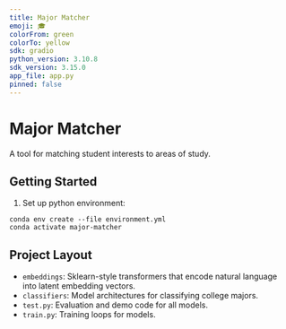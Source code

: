 ```yaml
---
title: Major Matcher
emoji: 🎓
colorFrom: green
colorTo: yellow
sdk: gradio
python_version: 3.10.8
sdk_version: 3.15.0
app_file: app.py
pinned: false
---
```


# Major Matcher

A tool for matching student interests to areas of study.

## Getting Started

1. Set up python environment:

```
conda env create --file environment.yml
conda activate major-matcher
```

## Project Layout

- `embeddings`: Sklearn-style transformers that encode natural language into latent embedding vectors.
- `classifiers`: Model architectures for classifying college majors.
- `test.py`: Evaluation and demo code for all models.
- `train.py`: Training loops for models.

